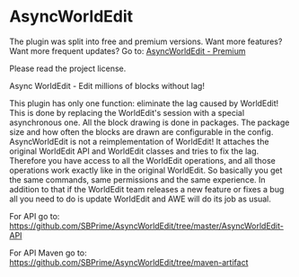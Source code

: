 AsyncWorldEdit
==============
The plugin was split into free and premium versions. 
Want more features? Want more frequent updates? Go to: [AsyncWorldEdit - Premium](https://www.spigotmc.org/resources/asyncworldedit-premium.9661/)

Please read the project license.

Async WorldEdit - Edit millions of blocks without lag!

This plugin has only one function: eliminate the lag caused by WorldEdit! 
This is done by replacing the WorldEdit's session with a special asynchronous 
one. All the block drawing is done in packages. The package size and how often
the blocks are drawn are configurable in the config. AsyncWorldEdit is not a
reimplementation of WorldEdit! It attaches the original WorldEdit API and 
WorldEdit classes and tries to fix the lag. Therefore you have access to all
the WorldEdit operations, and all those operations work exactly like in the 
original WorldEdit. So basically you get the same commands, same permissions 
and the same experience. In addition to that if the WorldEdit team releases a new 
feature or fixes a bug all you need to do is update WorldEdit and AWE will do its
job as usual.

For API go to:
  https://github.com/SBPrime/AsyncWorldEdit/tree/master/AsyncWorldEdit-API
  
For API Maven go to:
  https://github.com/SBPrime/AsyncWorldEdit/tree/maven-artifact
